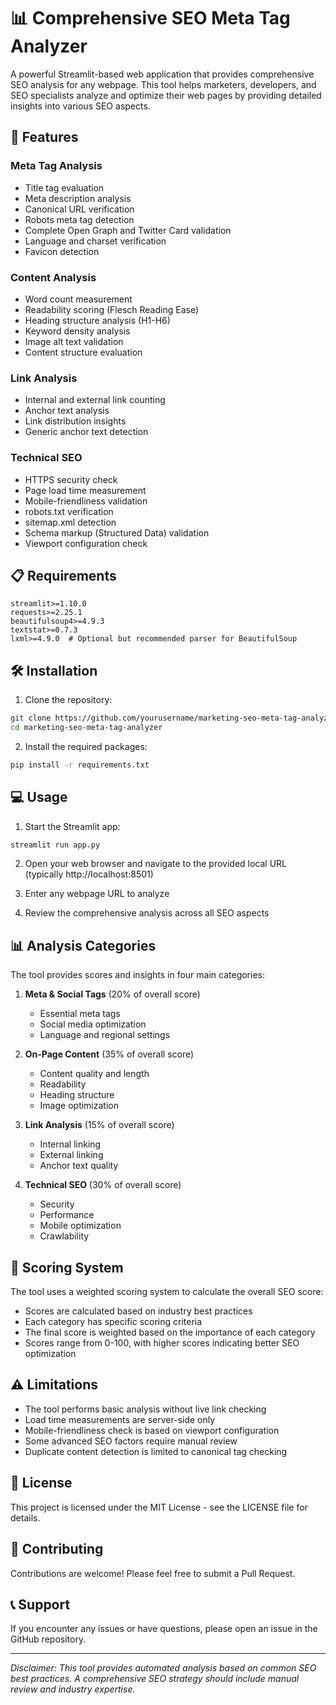 # 📊 Comprehensive SEO Meta Tag Analyzer

A powerful Streamlit-based web application that provides comprehensive SEO analysis for any webpage. This tool helps marketers, developers, and SEO specialists analyze and optimize their web pages by providing detailed insights into various SEO aspects.

## 🚀 Features

### Meta Tag Analysis
- Title tag evaluation
- Meta description analysis
- Canonical URL verification
- Robots meta tag detection
- Complete Open Graph and Twitter Card validation
- Language and charset verification
- Favicon detection

### Content Analysis
- Word count measurement
- Readability scoring (Flesch Reading Ease)
- Heading structure analysis (H1-H6)
- Keyword density analysis
- Image alt text validation
- Content structure evaluation

### Link Analysis
- Internal and external link counting
- Anchor text analysis
- Link distribution insights
- Generic anchor text detection

### Technical SEO
- HTTPS security check
- Page load time measurement
- Mobile-friendliness validation
- robots.txt verification
- sitemap.xml detection
- Schema markup (Structured Data) validation
- Viewport configuration check

## 📋 Requirements

```
streamlit>=1.10.0
requests>=2.25.1
beautifulsoup4>=4.9.3
textstat>=0.7.3
lxml>=4.9.0  # Optional but recommended parser for BeautifulSoup
```

## 🛠️ Installation

1. Clone the repository:
```bash
git clone https://github.com/yourusername/marketing-seo-meta-tag-analyzer.git
cd marketing-seo-meta-tag-analyzer
```

2. Install the required packages:
```bash
pip install -r requirements.txt
```

## 💻 Usage

1. Start the Streamlit app:
```bash
streamlit run app.py
```

2. Open your web browser and navigate to the provided local URL (typically http://localhost:8501)

3. Enter any webpage URL to analyze

4. Review the comprehensive analysis across all SEO aspects

## 📊 Analysis Categories

The tool provides scores and insights in four main categories:

1. **Meta & Social Tags** (20% of overall score)
   - Essential meta tags
   - Social media optimization
   - Language and regional settings

2. **On-Page Content** (35% of overall score)
   - Content quality and length
   - Readability
   - Heading structure
   - Image optimization

3. **Link Analysis** (15% of overall score)
   - Internal linking
   - External linking
   - Anchor text quality

4. **Technical SEO** (30% of overall score)
   - Security
   - Performance
   - Mobile optimization
   - Crawlability

## 🎯 Scoring System

The tool uses a weighted scoring system to calculate the overall SEO score:
- Scores are calculated based on industry best practices
- Each category has specific scoring criteria
- The final score is weighted based on the importance of each category
- Scores range from 0-100, with higher scores indicating better SEO optimization

## ⚠️ Limitations

- The tool performs basic analysis without live link checking
- Load time measurements are server-side only
- Mobile-friendliness check is based on viewport configuration
- Some advanced SEO factors require manual review
- Duplicate content detection is limited to canonical tag checking

## 📜 License

This project is licensed under the MIT License - see the LICENSE file for details.

## 🤝 Contributing

Contributions are welcome! Please feel free to submit a Pull Request.

## 📞 Support

If you encounter any issues or have questions, please open an issue in the GitHub repository.

---

*Disclaimer: This tool provides automated analysis based on common SEO best practices. A comprehensive SEO strategy should include manual review and industry expertise.*